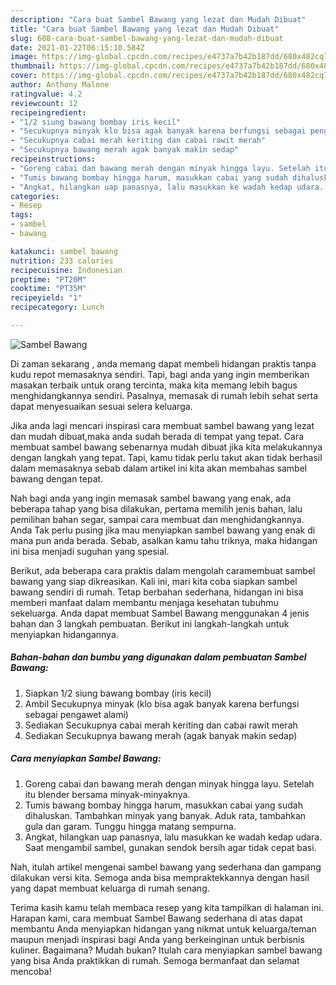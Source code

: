 ```yaml
---
description: "Cara buat Sambel Bawang yang lezat dan Mudah Dibuat"
title: "Cara buat Sambel Bawang yang lezat dan Mudah Dibuat"
slug: 608-cara-buat-sambel-bawang-yang-lezat-dan-mudah-dibuat
date: 2021-01-22T06:15:10.584Z
image: https://img-global.cpcdn.com/recipes/e4737a7b42b187dd/680x482cq70/sambel-bawang-foto-resep-utama.jpg
thumbnail: https://img-global.cpcdn.com/recipes/e4737a7b42b187dd/680x482cq70/sambel-bawang-foto-resep-utama.jpg
cover: https://img-global.cpcdn.com/recipes/e4737a7b42b187dd/680x482cq70/sambel-bawang-foto-resep-utama.jpg
author: Anthony Malone
ratingvalue: 4.2
reviewcount: 12
recipeingredient:
- "1/2 siung bawang bombay iris kecil"
- "Secukupnya minyak klo bisa agak banyak karena berfungsi sebagai pengawet alami"
- "Secukupnya cabai merah keriting dan cabai rawit merah"
- "Secukupnya bawang merah agak banyak makin sedap"
recipeinstructions:
- "Goreng cabai dan bawang merah dengan minyak hingga layu. Setelah itu blender bersama minyak-minyaknya."
- "Tumis bawang bombay hingga harum, masukkan cabai yang sudah dihaluskan. Tambahkan minyak yang banyak. Aduk rata, tambahkan gula dan garam. Tunggu hingga matang sempurna."
- "Angkat, hilangkan uap panasnya, lalu masukkan ke wadah kedap udara. Saat mengambil sambel, gunakan sendok bersih agar tidak cepat basi."
categories:
- Resep
tags:
- sambel
- bawang

katakunci: sambel bawang 
nutrition: 233 calories
recipecuisine: Indonesian
preptime: "PT20M"
cooktime: "PT35M"
recipeyield: "1"
recipecategory: Lunch

---
```



![Sambel Bawang](https://img-global.cpcdn.com/recipes/e4737a7b42b187dd/680x482cq70/sambel-bawang-foto-resep-utama.jpg)

Di zaman  sekarang , anda memang dapat membeli hidangan praktis tanpa kudu repot memasaknya sendiri. Tapi, bagi anda yang ingin memberikan masakan terbaik untuk orang tercinta, maka kita memang lebih bagus menghidangkannya sendiri. Pasalnya, memasak di rumah lebih sehat serta dapat menyesuaikan sesuai selera keluarga.

Jika anda lagi mencari inspirasi cara membuat sambel bawang yang lezat dan mudah dibuat,maka anda sudah berada di tempat yang tepat. Cara membuat sambel bawang  sebenarnya mudah dibuat jika kita melakukannya dengan langkah yang tepat. Tapi, kamu tidak perlu takut akan tidak berhasil dalam memasaknya 
sebab dalam artikel ini kita akan membahas sambel bawang dengan tepat.  



Nah bagi anda yang ingin memasak sambel bawang yang enak, ada beberapa tahap yang bisa dilakukan, pertama memilih jenis bahan, lalu pemilihan bahan segar, sampai cara membuat dan menghidangkannya. Anda Tak perlu pusing jika mau menyiapkan sambel bawang yang enak di mana pun anda berada. Sebab, asalkan kamu  tahu triknya, maka hidangan ini bisa menjadi suguhan yang spesial.

Berikut, ada beberapa cara praktis  dalam mengolah caramembuat sambel bawang yang siap dikreasikan. Kali ini, mari kita coba siapkan sambel bawang sendiri di rumah. Tetap berbahan sederhana, hidangan ini bisa memberi manfaat dalam membantu menjaga kesehatan tubuhmu sekeluarga. Anda dapat membuat Sambel Bawang menggunakan 4 jenis bahan dan 3 langkah pembuatan. Berikut ini langkah-langkah untuk menyiapkan hidangannya.

<!--inarticleads1-->

##### Bahan-bahan dan bumbu yang digunakan dalam pembuatan Sambel Bawang:

1. Siapkan 1/2 siung bawang bombay (iris kecil)
1. Ambil Secukupnya minyak (klo bisa agak banyak karena berfungsi sebagai pengawet alami)
1. Sediakan Secukupnya cabai merah keriting dan cabai rawit merah
1. Sediakan Secukupnya bawang merah (agak banyak makin sedap)




<!--inarticleads2-->

##### Cara menyiapkan Sambel Bawang:

1. Goreng cabai dan bawang merah dengan minyak hingga layu. Setelah itu blender bersama minyak-minyaknya.
1. Tumis bawang bombay hingga harum, masukkan cabai yang sudah dihaluskan. Tambahkan minyak yang banyak. Aduk rata, tambahkan gula dan garam. Tunggu hingga matang sempurna.
1. Angkat, hilangkan uap panasnya, lalu masukkan ke wadah kedap udara. Saat mengambil sambel, gunakan sendok bersih agar tidak cepat basi.




Nah, itulah artikel mengenai  sambel bawang  yang sederhana dan gampang dilakukan versi kita. Semoga anda bisa mempraktekkannya dengan hasil yang dapat membuat keluarga di rumah senang. 

Terima kasih kamu telah membaca resep yang kita tampilkan di halaman ini. Harapan kami, cara membuat  Sambel Bawang sederhana di atas dapat membantu Anda menyiapkan hidangan yang nikmat untuk keluarga/teman maupun menjadi inspirasi bagi Anda yang berkeinginan untuk berbisnis kuliner. Bagaimana? Mudah bukan? Itulah cara menyiapkan sambel bawang yang bisa Anda praktikkan di rumah. Semoga bermanfaat dan selamat mencoba!

